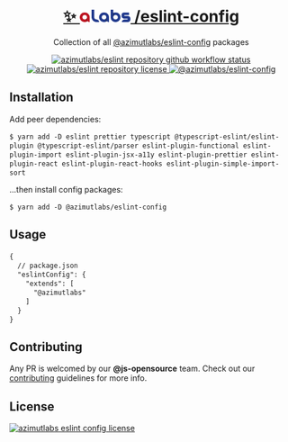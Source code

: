 <h1 align="center">
  <a target="_blank" href="https://alabs.team/en">
    ✨
    <img
      height="22.5"
      src="https://raw.githubusercontent.com/azimutlabs/logos/master/little_logo.png"
      alt="azimutlabs logo"
    />
    /eslint-config
  </a>
</h1>

<p align="center">Collection of all <a href="https://github.com/azimutlabs/eslint">@azimutlabs/eslint-config</a> packages</p>

<p align="center">
  <a href="https://github.com/azimutlabs/eslint/actions?query=workflow%3A%22Lint+and+Test%22">
    <img
      src="https://github.com/azimutlabs/eslint/workflows/Lint%20and%20Test/badge.svg"
      alt="azimutlabs/eslint repository github workflow status"
    />
  </a>
  <a href="https://github.com/azimutlabs/eslint/blob/master/LICENSE">
    <img
      src="https://img.shields.io/github/license/azimutlabs/eslint?label=License"
      alt="azimutlabs/eslint repository license"
    />
  </a>
   <a href="https://www.npmjs.com/package/@azimutlabs/eslint-config">
     <img
       src="https://img.shields.io/npm/v/@azimutlabs/eslint-config?color=blue&logo=npm&label="
       alt="@azimutlabs/eslint-config"
     />
   </a>
</p>

## Installation
Add peer dependencies:
```shell
$ yarn add -D eslint prettier typescript @typescript-eslint/eslint-plugin @typescript-eslint/parser eslint-plugin-functional eslint-plugin-import eslint-plugin-jsx-a11y eslint-plugin-prettier eslint-plugin-react eslint-plugin-react-hooks eslint-plugin-simple-import-sort
```
...then install config packages:
```shell
$ yarn add -D @azimutlabs/eslint-config
```

## Usage
```json5
{
  // package.json
  "eslintConfig": {
    "extends": [
      "@azimutlabs"
    ]
  }
}
```

## Contributing
Any PR is welcomed by our **@js-opensource** team.
Check out our [contributing](../../CONTRIBUTING.md) guidelines for more info.

## License
[![azimutlabs eslint config license](https://img.shields.io/github/license/azimutlabs/eslint?label=as%20always&color=informational)](../../LICENSE)
